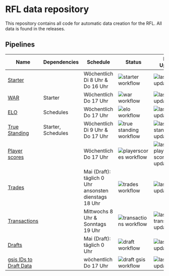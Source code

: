 # RFL data repository

This repository contains all code for automatic data creation for the RFL. All data is found in the releases.

## Pipelines

| Name                                                                                                    | Dependencies       | Schedule                                                  | Status                                                                                                                                                                            | Last Update                                                                                                                                                                                               |
| ------------------------------------------------------------------------------------------------------- | ------------------ | --------------------------------------------------------- | --------------------------------------------------------------------------------------------------------------------------------------------------------------------------------- | --------------------------------------------------------------------------------------------------------------------------------------------------------------------------------------------------------- |
| [Starter](https://github.com/bohndesverband/rfl-data/releases/tag/starter_data)             |                    | Wöchentlich Di 8 Uhr & Do 16 Uhr                          | ![starter workflow](https://github.com/bohndesverband/rfl-data/actions/workflows/starter.yml/badge.svg)       |          ![last draft update](https://img.shields.io/badge/dynamic/json?url=https%3A%2F%2Fgithub.com%2Fbohndesverband%2Frfl-data%2Freleases%2Fdownload%2Fstarter_data%2Ftimestamp.json&query=last_updated&label=%20)                                                                                                                                                                                                 |
| [WAR](https://github.com/bohndesverband/rfl-data/releases/tag/war_data)                     | Starter            | Wöchentlich Do 17 Uhr                                     | ![war workflow](https://github.com/bohndesverband/rfl-data/actions/workflows/war.yml/badge.svg)           |          ![last war update](https://img.shields.io/badge/dynamic/json?url=https%3A%2F%2Fgithub.com%2Fbohndesverband%2Frfl-data%2Freleases%2Fdownload%2Fwar_data%2Ftimestamp.json&query=last_updated&label=%20)                                                                                                                                                                                                 |
| [ELO](https://github.com/bohndesverband/rfl-data/releases/tag/elo_data)                     | Schedules          | Wöchentlich Do 17 Uhr                          | ![elo workflow](https://github.com/bohndesverband/rfl-data/actions/workflows/elo.yml/badge.svg)            |    ![last elo update](https://img.shields.io/badge/dynamic/json?url=https%3A%2F%2Fgithub.com%2Fbohndesverband%2Frfl-data%2Freleases%2Fdownload%2Felo_data%2Ftimestamp.json&query=last_updated&label=%20)                                                                                                                                                                                                       |
| [True Standing](https://github.com/bohndesverband/rfl-data/releases/tag/standing_data) | Starter, Schedules | Wöchentlich Di 9 Uhr & Do 17 Uhr                          | ![true standing workflow](https://github.com/bohndesverband/rfl-data/actions/workflows/standing.yml/badge.svg) |   ![last standing update](https://img.shields.io/badge/dynamic/json?url=https%3A%2F%2Fgithub.com%2Fbohndesverband%2Frfl-data%2Freleases%2Fdownload%2Fstanding_data%2Ftimestamp.json&query=last_updated&label=%20)                                                                                                                                                                                                        |
| [Player scores](https://github.com/bohndesverband/rfl-data/releases/tag/playerscores_data) | | Wöchentlich Do 17 Uhr                          | ![playerscores workflow](https://github.com/bohndesverband/rfl-data/actions/workflows/playerscores.yml/badge.svg) |   ![last player scores update](https://img.shields.io/badge/dynamic/json?url=https%3A%2F%2Fgithub.com%2Fbohndesverband%2Frfl-data%2Freleases%2Fdownload%2Fplayerscores_data%2Ftimestamp.json&query=last_updated&label=%20)                                                                                                                                                                                                        |
| [Trades](https://github.com/bohndesverband/rfl-data/releases/tag/trade_data)                            |                    | Mai (Draft): täglich 0 Uhr <br>ansonsten dienstags 18 Uhr | ![trades workflow](https://github.com/bohndesverband/rfl-data/actions/workflows/trades.yml/badge.svg)                                                                             | ![last trade update](https://img.shields.io/badge/dynamic/json?url=https%3A%2F%2Fgithub.com%2Fbohndesverband%2Frfl-data%2Freleases%2Fdownload%2Ftrade_data%2Ftimestamp.json&query=last_updated&label=%20) |
| [Transactions](https://github.com/bohndesverband/rfl-data/releases/tag/transaction_data)                            |                    | Mittwochs 8 Uhr & Sonntags 19 Uhr | ![transactions workflow](https://github.com/bohndesverband/rfl-data/actions/workflows/transactions.yml/badge.svg)                                                                             | ![last transactions update](https://img.shields.io/badge/dynamic/json?url=https%3A%2F%2Fgithub.com%2Fbohndesverband%2Frfl-data%2Freleases%2Fdownload%2Ftransactions_data%2Ftimestamp.json&query=last_updated&label=%20) |
| [Drafts](https://github.com/bohndesverband/rfl-data/releases/tag/draft_data)                            |                    | Mai (Draft): täglich 0 Uhr                                | ![draft workflow](https://github.com/bohndesverband/rfl-data/actions/workflows/drafts.yml/badge.svg)                                                                              | ![last draft update](https://img.shields.io/badge/dynamic/json?url=https%3A%2F%2Fgithub.com%2Fbohndesverband%2Frfl-data%2Freleases%2Fdownload%2Fdraft_data%2Ftimestamp.json&query=last_updated&label=%20) |
| [gsis IDs to Draft Data](https://github.com/bohndesverband/rfl-data/releases/tag/draft_data)                            |                    | wöchentlich Do 17 Uhr                                | ![draft gsis workflow](https://github.com/bohndesverband/rfl-data/actions/workflows/draft-gsis.yml/badge.svg)                                                                              | ![last draft update](https://img.shields.io/badge/dynamic/json?url=https%3A%2F%2Fgithub.com%2Fbohndesverband%2Frfl-data%2Freleases%2Fdownload%2Fdraft_data%2Ftimestamp.json&query=last_updated&label=%20) |
